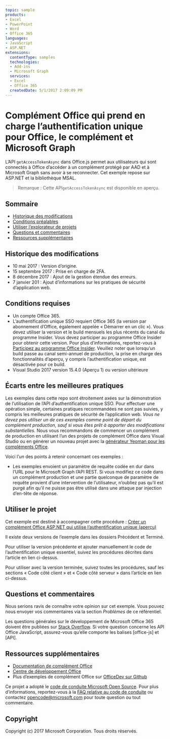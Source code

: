 ```yaml
---
topic: sample
products:
- Excel
- PowerPoint
- Word
- Office 365
languages:
- JavaScript
- ASP.NET
extensions:
  contentType: samples
  technologies:
  - Add-ins
  - Microsoft Graph
  services:
  - Excel
  - Office 365
  createdDate: 5/1/2017 2:09:09 PM
---
```

# <a name="office-add-in-that-that-supports-single-sign-on-to-office-the-add-in-and-microsoft-graph"></a>Complément Office qui prend en charge l’authentification unique pour Office, le complément et Microsoft Graph

L’API `getAccessTokenAsync` dans Office.js permet aux utilisateurs qui sont connectés à Office d’accéder à un complément protégé par AAD et à Microsoft Graph sans avoir à se reconnecter. Cet exemple repose sur ASP.NET et la bibliothèque MSAL. 

 > Remarque : Cette API`getAccessTokenAsync` est disponible en aperçu.

## <a name="table-of-contents"></a>Sommaire
* [Historique des modifications](#change-history)
* [Conditions préalables](#prerequisites)
* [Utiliser l’explorateur de projets](#to-use-the-project)
* [Questions et commentaires](#questions-and-comments)
* [Ressources supplémentaires](#additional-resources)

## <a name="change-history"></a>Historique des modifications

* 10 mai 2017 : Version d’origine.
* 15 septembre 2017 : Prise en charge de 2FA.
* 8 décembre 2017 : Ajout de la gestion étendue des erreurs.
* 7 janvier 201 : Ajout d’informations sur les pratiques de sécurité d’application web.

## <a name="prerequisites"></a>Conditions requises

* Un compte Office 365.
* L’authentification unique SSO requiert Office 365 (la version par abonnement d’Office, également appelée « Démarrer en un clic »). Vous devez utiliser la version et le build mensuels les plus récents du canal du programme Insider. Vous devez participer au programme Office Insider pour obtenir cette version. Pour plus d’informations, reportez-vous à [Participez au programme Office Insider](https://products.office.com/office-insider?tab=tab-1). Veuillez noter que lorsqu’un build passe au canal semi-annuel de production, la prise en charge des fonctionnalités d’aperçu, y compris l’authentification unique, est désactivée pour ce build.
* Visual Studio 2017 version 15.4.0 (Aperçu 1) ou version ultérieure

## <a name="deviations-from-best-practices"></a>Écarts entre les meilleures pratiques

Les exemples dans cette repo sont étroitement axées sur la démonstration de l’utilisation de l’API d’authentification unique SSO. Pour effectuer une opération simple, certaines pratiques recommandées ne sont pas suivies, y compris les meilleures pratiques de sécurité de l’application web. *Vous ne devez pas utiliser un de ces exemples comme point de départ du complément production, sauf si vous êtes prêt à apporter des modifications substantielles.* Nous vous recommandons de commencer un complément de production en utilisant l’un des projets de complément Office dans Visual Studio ou en générer un nouveau projet avec la [générateur Yeoman pour les compléments Office](https://github.com/OfficeDev/generator-office).

Voici l’_un_ des points à retenir concernant ces exemples :

* Les exemples envoient un paramètre de requête codée en dur dans l’URL pour le Microsoft Graph l’API REST. Si vous modifiez ce code dans un complément production et une partie quelconque de paramètre de requête provient d’une intervention de l’utilisateur, n’oubliez pas qu’il est purgé afin qu’il ne puisse pas être utilisé dans une attaque par injection d’en-tête de réponse.

## <a name="to-use-the-project"></a>Utiliser le projet

Cet exemple est destiné à accompagner cette procédure : [Créer un complément Office ASP.NET qui utilise l’authentification unique (aperçu)](https://dev.office.com/docs/add-ins/develop/create-sso-office-add-ins-aspnet)

Il existe deux versions de l’exemple dans les dossiers Précédent et Terminé.

Pour utiliser la version précédente et ajouter manuellement le code de l’authentification unique essentiel, suivez les procédures décrites dans l’article en lien ci-dessus.

Pour utiliser avec la version terminée, suivez toutes les procédures, sauf les sections « Code côté client » et « Code côté serveur » dans l’article en lien ci-dessus.

## <a name="questions-and-comments"></a>Questions et commentaires

Nous serions ravis de connaître votre opinion sur cet exemple. Vous pouvez nous envoyer vos commentaires via la section *Problèmes* de ce référentiel.

Les questions générales sur le développement de Microsoft Office 365 doivent être publiées sur [Stack Overflow](http://stackoverflow.com/questions/tagged/office-js+API). Si votre question concerne les API Office JavaScript, assurez-vous qu’elle comporte les balises [office-js] et [API].

## <a name="additional-resources"></a>Ressources supplémentaires

* [Documentation de complément Office](https://msdn.microsoft.com/fr-fr/library/office/jj220060.aspx)
* [Centre de développement Office](http://dev.office.com/)
* Plus d’exemples de complément Office sur [OfficeDev sur Github](https://github.com/officedev)

Ce projet a adopté le [code de conduite Microsoft Open Source](https://opensource.microsoft.com/codeofconduct/). Pour plus d’informations, reportez-vous à la [FAQ relative au code de conduite](https://opensource.microsoft.com/codeofconduct/faq/) ou contactez [opencode@microsoft.com](mailto:opencode@microsoft.com) pour toute question ou tout commentaire.

## <a name="copyright"></a>Copyright
Copyright (c) 2017 Microsoft Corporation. Tous droits réservés.

